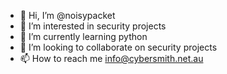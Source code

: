 - 👋 Hi, I’m @noisypacket
- 👀 I’m interested in security projects
- 🌱 I’m currently learning python
- 💞️ I’m looking to collaborate on security projects
- 📫 How to reach me info@cybersmith.net.au

<!---
noisypacket/noisypacket is a ✨ special ✨ repository because its `README.md` (this file) appears on your GitHub profile.
You can click the Preview link to take a look at your changes.
--->
